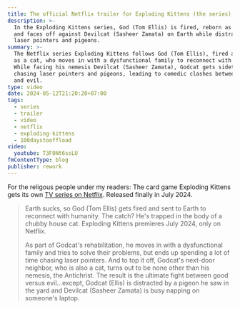 ```yaml
---
title: The official Netflix trailer for Exploding Kittens (the series) is out
description: >-
  In the Exploding Kittens series, God (Tom Ellis) is fired, reborn as a cat,
  and faces off against Devilcat (Sasheer Zamata) on Earth while distracted by
  laser pointers and pigeons.
summary: >-
  The Netflix series Exploding Kittens follows God (Tom Ellis), fired and reborn
  as a cat, who moves in with a dysfunctional family to reconnect with humanity.
  While facing his nemesis Devilcat (Sasheer Zamata), Godcat gets sidetracked by
  chasing laser pointers and pigeons, leading to comedic clashes between good
  and evil.
type: video
date: 2024-05-12T21:20:20+07:00
tags:
  - series
  - trailer
  - video
  - netflix
  - exploding-kittens
  - 100daystooffload
video:
  youtube: T3F0Nt6ssLU
fmContentType: blog
publisher: rework
---
```


For the religous people under my readers: The card game Exploding Kittens gets its own [TV series on Netflix](https://www.netflix.com/title/81459282). Released finally in July 2024.

> Earth sucks, so God (Tom Ellis) gets fired and sent to Earth to reconnect with humanity. The catch? He's trapped in the body of a chubby house cat. Exploding Kittens premieres July 2024, only on Netflix.
>
> As part of Godcat's rehabilitation, he moves in with a dysfunctional family and tries to solve their problems, but ends up spending a lot of time chasing laser pointers. And to top it off, Godcat's next-door neighbor, who is also a cat, turns out to be none other than his nemesis, the Antichrist. The result is the ultimate fight between good versus evil…except, Godcat (Ellis) is distracted by a pigeon he saw in the yard and Devilcat (Sasheer Zamata) is busy napping on someone's laptop.
